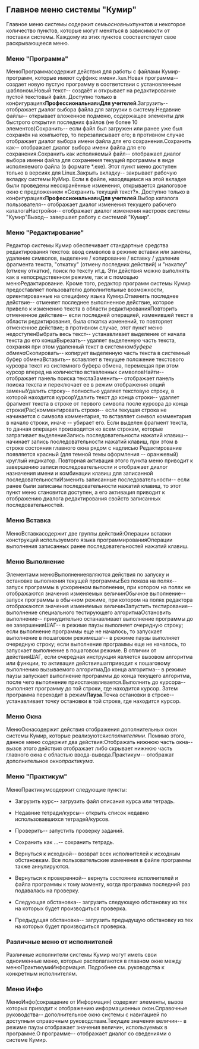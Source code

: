 ## Главное меню системы "Кумир"

Главное меню системы содержит семь*основных*пунктов и некоторое количество
        пунктов, которые могут меняться в зависимости от поставки системы. Каждому из этих пунктов соостветствует
        свое раскрывающееся меню.

### Меню "Программа"

МенюПрограммасодержит действия для работы с файлами Кумир-программ, которые имеют
            суффикс имени`.kum`.Новая программа-- создает новую пустую программу в соответствии
                        с установленным шаблоном.Новый текст-- создаёт и открывает на редактирование пустой текстовый файл.
						Доступно только в конфигурациях**Профессиональная**и**Для учителей**.Загрузить-- отображает диалог выбора файла для
                        загрузки в систему.Недавние файлы-- открывает вложенное подменю, содержащее элементы
                        для быстрого открытия последних файлов (не более 10 элементов)Сохранить-- если файл был загружен или
						ранее уже был сохранён на компьютер, то перезаписывает его;
						в противном случае отображает диалог выбора имени файла для его сохранения.Сохранить как-- отображает диалог выбора имени
					файла для его сохранения.Сохранить как исполняемый файл-- отображает диалог выбора имени файла 
						для сохранения текущей программы в виде исполняемого файла (в формате *.exe).
						Этот пункт меню доступен только в версиях для Linux.Закрыть вкладку-- закрывает рабочую вкладку системы КуМир. Если в файле, 
						находящемся на этой вкладке были проведены несохранённые изменения, открывается диалоговое окно с предложением 
						«Сохранить текущий текст?».
						Доступно только в конфигурациях**Профессиональная**и**Для учителей**.Выбор каталога пользователя-- отображает диалог изменения
                    текущего рабочего каталогаНастройки-- отображает диалог изменения настроек системы
                    "Кумир"Выход-- завершает работу с системой "Кумир".

### Меню "Редактирование"

Редактор системы Кумир обеспечивает стандартные средства редактирования текстов:
            ввод символов в режиме вставки или замены, удаление символов, выделение / копирование /
            вставку / удаление фрагмента текста, "откатку" (отмену последних действий) и
            "накатку" (отмену откатки), поиск по тексту ит.д. Эти действия можно выполнять как в
            непосредственном режиме, так и с помощью менюРедактирование. Кроме того, редактор
            программ системы Кумир предоставляет пользователю дополнительные возможности,
            ориентированные на специфику языка Кумир.Отменить последнее действие-- отменяет последнее выполненное действие,
                    которое привело к изменению текста в области редактированияПовторить отмененное действие-- если последней операцией,
                    изменившей текст в области редактирования, была откатка изменений, то
                    повторяет отмененное действие; в противном случае, этот пункт меню недоступенВыбрать весь текст-- устанавливает выделение от начала текста
                    до его концаВырезать-- удаляет выделенную часть текста, сохраняя при этом
                    удаленный текст в системном*буфере обмена*Скопировать-- копирует выделенную часть текста в
                    системный буфер обменаВставить-- вставляет в текущее положение текстового курсора
                    текст из системного буфера обмена, перемещая при этом курсор вперед на количество вставленных
                    символовНайти-- отображает панель поиска текстаЗаменить-- отображает панель поиска текста и переключает ее в режим
                    отображения опций заменыУдалить строку-- полностью удаляет текстовую строку, в которой
                    находится курсорУдалить текст до конца строки-- удаляет фрагмент текста в строке от первого
                    символа после курсора до конца строки(Рас)комментировать строки-- если текущая строка не начинается с
                    символа комментария, то вставляет символ комментария в начало строки, иначе -- убирает его.
                    Если выделен фрагмент текста, то данная операция производится ко всем строкам, которые затрагивает
                    выделениеЗапись последовательности нажатий клавиш-- начинает запись
                    последовательности нажатий клавиш, при этом в строке состояния главного окна рядом с надписью
                    Редактирование появляется красный (для темной темы оформления -- оранжевый) круглый
                    индикатор. Повторная активация этого пункта меню приводит к завершению записи последовательности
                    и отображает диалог назначения имени и комбинации клавиш для записанной последовательностиИзменить записанные последовательности-- если ранее были записаны
                    последовательности нажатий клавиш, то этот пункт меню становится доступен, а его активация
                    приводит к отображению диалога редактирования свойств записанных последовательностей.

### Меню Вставка

МенюВставкасодержит две группы действий:Операции вставки конструкций используемого языка программированияОперации выполнения записанных ранее последовательностей нажатий клавиш.

### Меню Выполнение

Элементами менюВыполнениеявляются действия по запуску и остановке
            выполнения текущей программы:Без показа на полях-- запуск программы в ускоренном выполнении, при котором на полях не отображаются
                    значения изменяемых величинОбычное выполнение-- запуск программы в обычном режиме, при котором на полях редактора отображаются
                    значения изменяемых величинЗапустить тестирование-- выполнение специального тестирующего алгоритмаОстановить выполнение-- принудительно останавливает выполнение программы до ее завершенияШАГ-- в режиме паузы выполняет очередную строку; если выполнение
                    программы еще не началось, то запускает выполнение в пошаговом режимешаг-- в режиме паузы выполняет очередную строку; если выполнение
                    программы еще не началось, то запускает выполнение в пошаговом режиме.
                    В отличии от действияШАГ, если очередная инструкция является
                    вызовом алгоритма или функции, то активация действияшагприводит к пошаговому выполнению вызываемого алгоритмаДо конца алгоритма-- в режиме паузы запускает выполнение программы до конца текущего алгоритма, после чего
                    выполнение приостанавливается.Выполнить до курсора-- выполняет программу до той строки, 
					где находится курсор. Затем программа переходит в режим**Пауза**.Точка остановки в строке-- устанавливает точку остановки в той строке, 
					где находится курсор.

### Меню Окна

МенюОкнасодержит действия отображения дополнительных окон системы Кумир,
            которые реализуются*исполнителями*. Помимо этого, данное меню
            содержит два действия:Отображать нижнюю часть окна-- вызов этого действия отображает либо скрывает нижнюю часть главного окна с областью
                    ввода-вывода.Практикум-- отображат дополнительное окно*практикума*.

### Меню "Практикум"

МенюПрактикумсодержит следующие пункты:


* Загрузить курс-- загрузить файл описания курса или тетрадь.

* Недавние тетради/курсы-- открыть список недавно использовавшихся тетрадей/курсов.

* Проверить-- запустить проверку заданий.

* Сохранить как …-- сохранить тетрадь.

* Вернуться к исходной-- возврат всех исполнителей к исходным обстановкам. 
					Все пользовательские изменения в файле программы также аннулируются.

* Вернуться к проверенной-- вернуть состояние исполнителей и файла программы 
					к тому моменту, когда программа последний раз подавалась на проверку.

* Следующая обстановка-- загрузить следующую обстановку из тех на которых будет 
					производиться проверка.

* Предыдущая обстановка-- загрузить предыдущую обстановку из тех на которых будет 
					производиться проверка.

### Различные меню от исполнителей

Различные исполнители системы Кумир могут иметь свои одноименные меню, которые располагаются в главном окне
			между менюПрактикумиИнформация.
			Подробнее см. руководства к конкретным исполнителям.

### Меню Инфо

МенюИнфо(сокращение от Информация) содержит элементы, вызов которых
            приводит к отображению информационных окон.Справочные руководства-- дополнительное окно системы с навигацией по доступным справочным руководствам.Текущие значения величин-- в режиме паузы отображает значения величин, используемых в программе.О программе-- отображает диалог со сведениями о системе Кумир.
